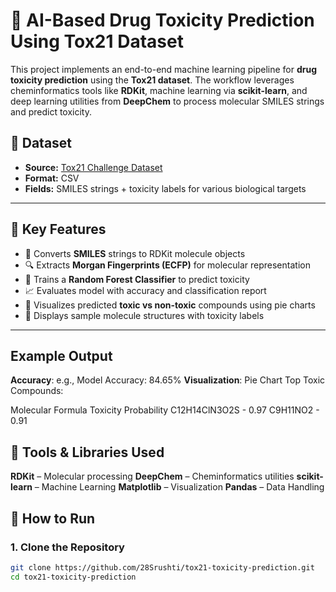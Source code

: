 # 🧪 AI-Based Drug Toxicity Prediction Using Tox21 Dataset

This project implements an end-to-end machine learning pipeline for **drug toxicity prediction** using the **Tox21 dataset**. The workflow leverages cheminformatics tools like **RDKit**, machine learning via **scikit-learn**, and deep learning utilities from **DeepChem** to process molecular SMILES strings and predict toxicity.

## 📁 Dataset

- **Source:** [Tox21 Challenge Dataset](https://tripod.nih.gov/tox21/challenge/)
- **Format:** CSV
- **Fields:** SMILES strings + toxicity labels for various biological targets

---

## 🔬 Key Features

- 🧬 Converts **SMILES** strings to RDKit molecule objects
- 🔍 Extracts **Morgan Fingerprints (ECFP)** for molecular representation
- 🤖 Trains a **Random Forest Classifier** to predict toxicity
- 📈 Evaluates model with accuracy and classification report
- 🧠 Visualizes predicted **toxic vs non-toxic** compounds using pie charts
- 🧪 Displays sample molecule structures with toxicity labels

---

## Example Output
**Accuracy**: e.g., Model Accuracy: 84.65%
**Visualization**:
Pie Chart
Top Toxic Compounds:

Molecular Formula	Toxicity Probability
C12H14ClN3O2S - 0.97
C9H11NO2 - 0.91

## 🧠 Tools & Libraries Used
  **RDKit** – Molecular processing
  **DeepChem** – Cheminformatics utilities
  **scikit-learn** – Machine Learning
  **Matplotlib** – Visualization
  **Pandas** – Data Handling

## 🚀 How to Run

### 1. Clone the Repository
```bash
git clone https://github.com/28Srushti/tox21-toxicity-prediction.git
cd tox21-toxicity-prediction


